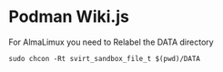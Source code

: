 # Podman Wiki.js

For AlmaLimux you need to Relabel the DATA directory

	sudo chcon -Rt svirt_sandbox_file_t $(pwd)/DATA
